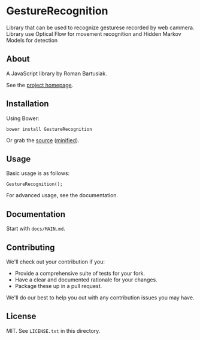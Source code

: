 # GestureRecognition

Library that can be used to recognize gesturese recorded by web cammera. Library use Optical Flow for movement recognition and Hidden Markov Models for detection

## About

A JavaScript library by Roman Bartusiak.

See the [project homepage](http://riomus.github.io/GestureRecognition).

## Installation

Using Bower:

    bower install GestureRecognition

Or grab the [source](https://github.com/riomus/GestureRecognition/dist/GestureRecognition.js) ([minified](https://github.com/riomus/GestureRecognition/dist/GestureRecognition.min.js)).

## Usage

Basic usage is as follows:

    GestureRecognition();

For advanced usage, see the documentation.

## Documentation

Start with `docs/MAIN.md`.

## Contributing

We'll check out your contribution if you:

* Provide a comprehensive suite of tests for your fork.
* Have a clear and documented rationale for your changes.
* Package these up in a pull request.

We'll do our best to help you out with any contribution issues you may have.

## License

MIT. See `LICENSE.txt` in this directory.
